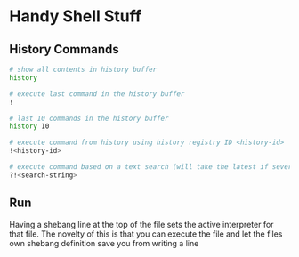 # Handy Shell Stuff


## History Commands

```bash
# show all contents in history buffer
history

# execute last command in the history buffer
!

# last 10 commands in the history buffer
history 10

# execute command from history using history registry ID <history-id>
!<history-id>

# execute command based on a text search (will take the latest if several matches are present)
?!<search-string>
```

## Run

Having a shebang line at the top of the file sets the active interpreter for that file. The novelty of this is that you can execute the file and let the files own shebang definition save you from writing a line

